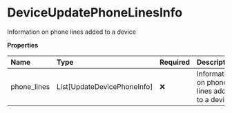 # DeviceUpdatePhoneLinesInfo

Information on phone lines added to a device

**Properties**

| Name        | Type                        | Required | Description                                  |
| :---------- | :-------------------------- | :------- | :------------------------------------------- |
| phone_lines | List[UpdateDevicePhoneInfo] | ❌       | Information on phone lines added to a device |

<!-- This file was generated by liblab | https://liblab.com/ -->
